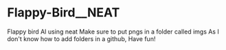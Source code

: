 # Flappy-Bird__NEAT
Flappy bird AI using neat
Make sure to put pngs in a folder called imgs 
As I don't know how to add folders in a github,
Have fun!
